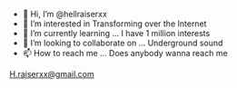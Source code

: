 - 👋 Hi, I’m @hellraiserxx
- 👀 I’m interested in  Transforming over the Internet
- 🌱 I’m currently learning ... I have 1 million interests
- 💞️ I’m looking to collaborate on ... Underground sound
- 📫 How to reach me ... Does anybody wanna reach me

<!---
hellraiserxx/hellraiserxx is a ✨ special ✨ repository because its `README.md` (this file) appears on your GitHub profile.
You can click the Preview link to take a look at your changes.
--->
H.raiserxx@gmail.com
